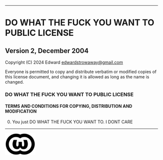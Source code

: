 
---

# DO WHAT THE FUCK YOU WANT TO PUBLIC LICENSE
## Version 2, December 2004

Copyright (C) 2024 Edward edwardstrowaway@gmail.com

Everyone is permitted to copy and distribute verbatim or modified copies of this license document, and changing it is allowed as long as the name is changed.

### DO WHAT THE FUCK YOU WANT TO PUBLIC LICENSE
#### TERMS AND CONDITIONS FOR COPYING, DISTRIBUTION AND MODIFICATION

0. You just DO WHAT THE FUCK YOU WANT TO. I DONT CARE

--- 

<img src="\images\WTFPL_logo.svg" alt="WTFPL logo" width="100"/>
